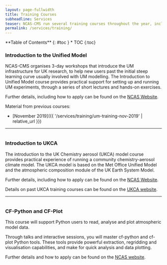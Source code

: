 ```yaml
---
layout: page-fullwidth
title: Training Courses
subheadline: Services
teaser: NCAS-CMS run several training courses throughout the year, including how to run the Unified Model on national HPC and analysing your data using Python tools.
permalink: /services/training/
---
```

<div class="row">
<div class="medium-4 medium-push-8 columns" markdown="1">
<div class="panel radius" markdown="1">
**Table of Contents**
{: #toc }
*  TOC
{:toc}
</div><!-- /.panel -->
</div><!-- /.medium-4 -->

<div class="medium-8 medium-pull-4 columns" markdown="1">

<div class="row">
    <div class="medium-6 columns">
       <img src="{{ site.urlimg }}atmosphere.png" alt="">
    </div>
</div>

</div><!-- /.medium-8.columns -->
</div><!-- /.row -->

### Introduction to the Unified Model

NCAS-CMS organises 3-day workshops that introduce the UM infrastructure for UK research, to help new users past the initial steep learning curve usually involved with UM modelling. The Introduction to Unified Model course provides practical support for setting up and running UM experiments, through a series of short lectures and hands-on exercises.

Further details, including how to apply can be found on the [NCAS Website](https://ncas.ac.uk/study-with-us/introduction-to-unified-model/).

Material from previous courses:

* [November 2019]({{ '/services/training/um-training-nov-2019' | relative_url }})

----

<div class="row">
    <div class="medium-4 columns">
       <img src="{{ site.urlimg }}ukca.png" alt="">
    </div>
</div>

### Introduction to UKCA

The introduction to the UK Chemistry aerosol (UKCA) model course provides practical experience of running a community chemistry-aerosol climate model.  The UKCA model is based on the Met Office Unified Model and the atmospheric composition module of the UK Earth System Model.

Further details, including how to apply can be found on the [NCAS Website](https://ncas.ac.uk/study-with-us/introduction-to-ukca/).

Details on past UKCA training courses can be found on the [UKCA website](https://www.ukca.ac.uk/wiki/index.php/UKCA_Training_Overview).

----

<div class="row">
    <div class="medium-4 columns">
       <img src="{{ site.urlimg }}polar_stereographic.png" alt="">
    </div>
</div>

### CF-Python and CF-Plot

This course will support Python users to read, analyse and plot atmospheric model data. 

Through talks and interactive sessions, you will master cf-python and cf-plot Python tools. These tools provide powerful extraction, regridding and visualisation capabilities, and make for quick analysis and data plotting.

Further details and how to apply can be found on the [NCAS website](https://ncas.ac.uk/study-with-us/data-analysis-tools/).

